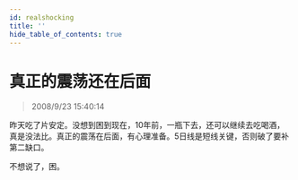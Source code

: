 ```yaml
---
id: realshocking 
title: ''
hide_table_of_contents: true
---
```


# 真正的震荡还在后面

> 2008/9/23 15:40:14

<div style={{color: '#669900', fontWeight: '500', fontSize: '18px'}}>

昨天吃了片安定。没想到困到现在，10年前，一瓶下去，还可以继续去吃喝酒，真是没法比。真正的震荡在后面，有心理准备。5日线是短线关键，否则破了要补第二缺口。

 

不想说了，困。

</div>